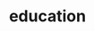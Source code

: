 ---
layout: page
title: education
nav: true
dropdown: true
children: 
  - title: teaching
    permalink: /teaching/
  - title: divider
  - title: outreach
    permalink: /outreach/
---